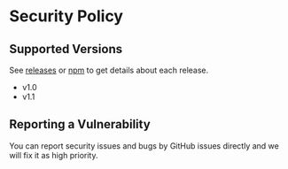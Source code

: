 # Security Policy

## Supported Versions

See [releases](https://github.com/compositejs/langpack/releases) or [npm](https://www.npmjs.com/package/langpack) to get details about each release.

- v1.0
- v1.1

## Reporting a Vulnerability

You can report security issues and bugs by GitHub issues directly and we will fix it as high priority.
